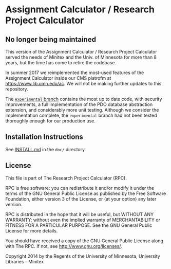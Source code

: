 # Assignment Calculator / Research Project Calculator

## No longer being maintained
This version of the Assignment Calculator / Research Project Calculator served
the needs of Minitex and the Univ. of Minnesota for more than 8 years, but the
time has come to retire the codebase.

In summer 2017 we reimplemented the most-used features of the Assignment
Calculator inside our CMS platrofm at https://www.lib.umn.edu/ac.  We will not
be making further updates to this repository.

The [`experimental` branch](https://github.com/ac-rpc/ac-rpc-core) contains the
most up to date code, with security improvements, a full implementation of the
PDO database abstraction extension, and considerably more unit testing.
Although we consider the implementation complete, the `experimental` branch had
not been tested thoroughly enough for our production use.





## Installation Instructions


See [INSTALL.md](doc/INSTALL.md) in the `doc/` directory.

## License
This file is part of The Research Project Calculator (RPC).

RPC is free software: you can redistribute it and/or modify
it under the terms of the GNU General Public License as published by
the Free Software Foundation, either version 3 of the License, or
(at your option) any later version.

RPC is distributed in the hope that it will be useful,
but WITHOUT ANY WARRANTY; without even the implied warranty of
MERCHANTABILITY or FITNESS FOR A PARTICULAR PURPOSE.  See the
GNU General Public License for more details.

You should have received a copy of the GNU General Public License
along with The RPC.  If not, see <http://www.gnu.org/licenses/>.

Copyright 2014 by the Regents of the University of Minnesota, University
Libraries - Minitex

